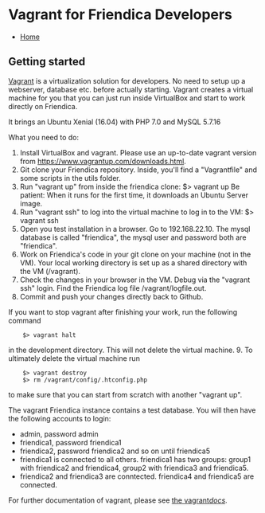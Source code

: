 Vagrant for Friendica Developers
===================

* [Home](help)

Getting started
---------------

[Vagrant](https://www.vagrantup.com/) is a virtualization solution for developers.
No need to setup up a webserver, database etc. before actually starting.
Vagrant creates a virtual machine for you that you can just run inside VirtualBox and start to work directly on Friendica.

It brings an Ubuntu Xenial (16.04) with PHP 7.0 and MySQL 5.7.16

What you need to do:

1. Install VirtualBox and vagrant.
Please use an up-to-date vagrant version from https://www.vagrantup.com/downloads.html.
2. Git clone your Friendica repository.
Inside, you'll find a "Vagrantfile" and some scripts in the utils folder.
3. Run "vagrant up" from inside the friendica clone:
        $> vagrant up
Be patient: When it runs for the first time, it downloads an Ubuntu Server image.
4. Run "vagrant ssh" to log into the virtual machine to log in to the VM:
        $> vagrant ssh
5. Open you test installation in a browser.
Go to 192.168.22.10.
The mysql database is called "friendica", the mysql user and password both are "friendica".
6. Work on Friendica's code in your git clone on your machine (not in the VM).
Your local working directory is set up as a shared directory with the VM (/vagrant).
7. Check the changes in your browser in the VM.
Debug via the "vagrant ssh" login.
Find the Friendica log file /vagrant/logfile.out.
8. Commit and push your changes directly back to Github.

If you want to stop vagrant after finishing your work, run the following command

		$> vagrant halt

in the development directory.
This will not delete the virtual machine.
9. To ultimately delete the virtual machine run

        $> vagrant destroy
        $> rm /vagrant/config/.htconfig.php

to make sure that you can start from scratch with another "vagrant up".

The vagrant Friendica instance contains a test database.
You will then have the following accounts to login:

  * admin, password admin
  * friendica1, password friendica1
  * friendica2, password friendica2 and so on until friendica5
  * friendica1 is connected to all others. friendica1 has two groups: group1 with friendica2 and friendica4, group2 with friendica3 and friendica5.
  * friendica2 and friendica3 are conntected. friendica4 and friendica5 are connected. 

For further documentation of vagrant, please see [the vagrant*docs*](https://docs.vagrantup.com/v2/).
